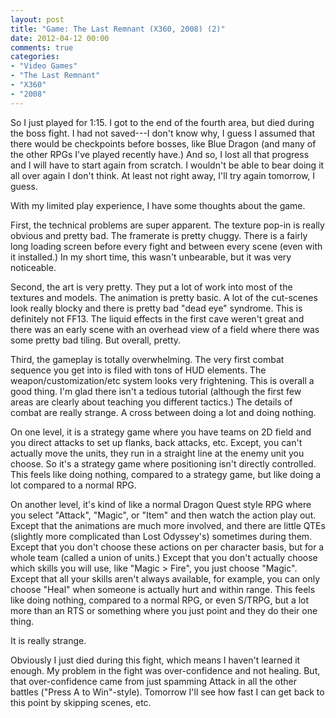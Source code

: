 ```yaml
---
layout: post
title: "Game: The Last Remnant (X360, 2008) (2)"
date: 2012-04-12 00:00
comments: true
categories:
- "Video Games"
- "The Last Remnant"
- "X360"
- "2008"
---
```


So I just played for 1:15. I got to the end of the fourth area,
but died during the boss fight. I had not saved---I don't know
why, I guess I assumed that there would be checkpoints before
bosses, like Blue Dragon (and many of the other RPGs I've played
recently have.) And so, I lost all that progress and I will have
to start again from scratch. I wouldn't be able to bear doing it
all over again I don't think. At least not right away, I'll try
again tomorrow, I guess.

With my limited play experience, I have some thoughts about the
game.

First, the technical problems are super apparent. The texture
pop-in is really obvious and pretty bad. The framerate is pretty
chuggy. There is a fairly long loading screen before every fight
and between every scene (even with it installed.) In my short
time, this wasn't unbearable, but it was very noticeable.

Second, the art is very pretty. They put a lot of work into most
of the textures and models. The animation is pretty basic. A lot
of the cut-scenes look really blocky and there is pretty bad "dead
eye" syndrome. This is definitely not FF13. The liquid effects in
the first cave weren't great and there was an early scene with an
overhead view of a field where there was some pretty bad
tiling. But overall, pretty.

Third, the gameplay is totally overwhelming. The very first combat
sequence you get into is filed with tons of HUD elements. The
weapon/customization/etc system looks very frightening. This is
overall a good thing. I'm glad there isn't a tedious tutorial
(although the first few areas are clearly about teaching you
different tactics.) The details of combat are really strange. A
cross between doing a lot and doing nothing.

On one level, it is a strategy game where you have teams on 2D
field and you direct attacks to set up flanks, back attacks,
etc. Except, you can't actually move the units, they run in a
straight line at the enemy unit you choose. So it's a strategy
game where positioning isn't directly controlled. This feels like
doing nothing, compared to a strategy game, but like doing a lot
compared to a normal RPG.

On another level, it's kind of like a normal Dragon Quest style
RPG where you select "Attack", "Magic", or "Item" and then watch
the action play out. Except that the animations are much more
involved, and there are little QTEs (slightly more complicated
than Lost Odyssey's) sometimes during them. Except that you don't
choose these actions on per character basis, but for a whole team
(called a union of units.) Except that you don't actually choose
which skills you will use, like "Magic > Fire", you just choose
"Magic". Except that all your skills aren't always available, for
example, you can only choose "Heal" when someone is actually hurt
and within range. This feels like doing nothing, compared to a
normal RPG, or even S/TRPG, but a lot more than an RTS or
something where you just point and they do their one thing.

It is really strange.

Obviously I just died during this fight, which means I haven't
learned it enough. My problem in the fight was over-confidence and
not healing. But, that over-confidence came from just spamming
Attack in all the other battles ("Press A to Win"-style). Tomorrow
I'll see how fast I can get back to this point by skipping scenes,
etc.
